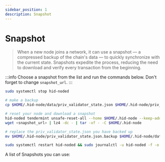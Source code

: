 ```yaml
---
sidebar_position: 1
description: Snapshot
---
```


# Snapshot

> When a new node joins a network, it can use a snapshot — a compressed backup of the chain's data — to quickly synchronize with the current state. Snapshots expedite the process, reducing the need to download and verify every transaction from the beginning.

:::info
Choose a snapshot from the list and run the commands below. Don't forget to change `snapshot_url`.
:::

```bash
sudo systemctl stop hid-noded

# make a backup
cp $HOME/.hid-node/data/priv_validator_state.json $HOME/.hid-node/priv_validator_state.json.backup 

# reset your node and download a snapshot
hid-noded tendermint unsafe-reset-all --home $HOME/.hid-node --keep-addr-book 
wget <snapshot_url> | lz4 -dc - | tar -xf - -C $HOME/.hid-node

# replace the priv_validator_state.json you have backed up
mv $HOME/.hid-node/priv_validator_state.json.backup $HOME/.hid-node/data/priv_validator_state.json 

sudo systemctl restart hid-noded && sudo journalctl -u hid-noded -f -o cat
```

A list of Snapshots you can use: